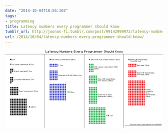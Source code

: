 ```yaml
---
date: "2014-10-04T18:56:10Z"
tags:
- programming
title: Latency numbers every programmer should know
tumblr_url: http://joonas-fi.tumblr.com/post/99142999972/latency-numbers-every-programmer-should-know
url: /2014/10/04/latency-numbers-every-programmer-should-know/
---
```


![Latency numbers every programmer should know](tumblr_ncxg9mZDps1s4uffjo1_1280.png)
